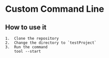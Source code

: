 
# Custom Command Line

## How to use it

    1.  Clone the repository
    2.  Change the directory to `testProject`
    3.  Run the command  
        tool --start
